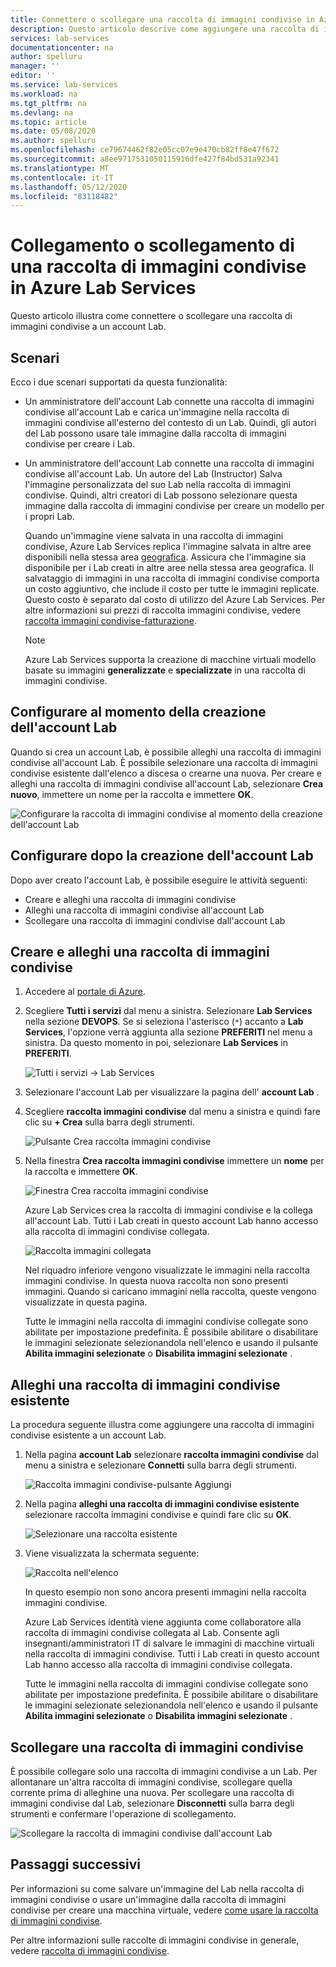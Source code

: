 ```yaml
---
title: Connettere o scollegare una raccolta di immagini condivise in Azure Lab Services | Microsoft Docs
description: Questo articolo descrive come aggiungere una raccolta di immagini condivise a un Lab della classe in Azure Lab Services.
services: lab-services
documentationcenter: na
author: spelluru
manager: ''
editor: ''
ms.service: lab-services
ms.workload: na
ms.tgt_pltfrm: na
ms.devlang: na
ms.topic: article
ms.date: 05/08/2020
ms.author: spelluru
ms.openlocfilehash: ce79674462f82e05cc07e9e470cb82ff8e47f672
ms.sourcegitcommit: a8ee9717531050115916dfe427f84bd531a92341
ms.translationtype: MT
ms.contentlocale: it-IT
ms.lasthandoff: 05/12/2020
ms.locfileid: "83118482"
---
```

# <a name="attach-or-detach-a-shared-image-gallery-in-azure-lab-services"></a>Collegamento o scollegamento di una raccolta di immagini condivise in Azure Lab Services
Questo articolo illustra come connettere o scollegare una raccolta di immagini condivise a un account Lab. 

## <a name="scenarios"></a>Scenari
Ecco i due scenari supportati da questa funzionalità: 

- Un amministratore dell'account Lab connette una raccolta di immagini condivise all'account Lab e carica un'immagine nella raccolta di immagini condivise all'esterno del contesto di un Lab. Quindi, gli autori del Lab possono usare tale immagine dalla raccolta di immagini condivise per creare i Lab. 
- Un amministratore dell'account Lab connette una raccolta di immagini condivise all'account Lab. Un autore del Lab (Instructor) Salva l'immagine personalizzata del suo Lab nella raccolta di immagini condivise. Quindi, altri creatori di Lab possono selezionare questa immagine dalla raccolta di immagini condivise per creare un modello per i propri Lab. 

    Quando un'immagine viene salvata in una raccolta di immagini condivise, Azure Lab Services replica l'immagine salvata in altre aree disponibili nella stessa area [geografica](https://azure.microsoft.com/global-infrastructure/geographies/). Assicura che l'immagine sia disponibile per i Lab creati in altre aree nella stessa area geografica. Il salvataggio di immagini in una raccolta di immagini condivise comporta un costo aggiuntivo, che include il costo per tutte le immagini replicate. Questo costo è separato dal costo di utilizzo del Azure Lab Services. Per altre informazioni sui prezzi di raccolta immagini condivise, vedere [raccolta immagini condivise-fatturazione]( https://docs.microsoft.com/azure/virtual-machines/windows/shared-image-galleries#billing).

    > [!NOTE]
    > Azure Lab Services supporta la creazione di macchine virtuali modello basate su immagini **generalizzate** e **specializzate** in una raccolta di immagini condivise. 


## <a name="configure-at-the-time-of-lab-account-creation"></a>Configurare al momento della creazione dell'account Lab
Quando si crea un account Lab, è possibile alleghi una raccolta di immagini condivise all'account Lab. È possibile selezionare una raccolta di immagini condivise esistente dall'elenco a discesa o crearne una nuova. Per creare e alleghi una raccolta di immagini condivise all'account Lab, selezionare **Crea nuovo**, immettere un nome per la raccolta e immettere **OK**. 

![Configurare la raccolta di immagini condivise al momento della creazione dell'account Lab](../media/how-to-use-shared-image-gallery/new-lab-account.png)

## <a name="configure-after-the-lab-account-is-created"></a>Configurare dopo la creazione dell'account Lab
Dopo aver creato l'account Lab, è possibile eseguire le attività seguenti:

- Creare e alleghi una raccolta di immagini condivise
- Alleghi una raccolta di immagini condivise all'account Lab
- Scollegare una raccolta di immagini condivise dall'account Lab

## <a name="create-and-attach-a-shared-image-gallery"></a>Creare e alleghi una raccolta di immagini condivise
1. Accedere al [portale di Azure](https://portal.azure.com).
2. Scegliere **Tutti i servizi** dal menu a sinistra. Selezionare **Lab Services** nella sezione **DEVOPS**. Se si seleziona l'asterisco (`*`) accanto a **Lab Services**, l'opzione verrà aggiunta alla sezione **PREFERITI** nel menu a sinistra. Da questo momento in poi, selezionare **Lab Services** in **PREFERITI**.

    ![Tutti i servizi -> Lab Services](../media/tutorial-setup-lab-account/select-lab-accounts-service.png)
3. Selezionare l'account Lab per visualizzare la pagina dell' **account Lab** . 
4. Scegliere **raccolta immagini condivise** dal menu a sinistra e quindi fare clic su **+ Crea** sulla barra degli strumenti.  

    ![Pulsante Crea raccolta immagini condivise](../media/how-to-use-shared-image-gallery/new-shared-image-gallery-button.png)
5. Nella finestra **Crea raccolta immagini condivise** immettere un **nome** per la raccolta e immettere **OK**. 

    ![Finestra Crea raccolta immagini condivise](../media/how-to-use-shared-image-gallery/create-shared-image-gallery-window.png)

    Azure Lab Services crea la raccolta di immagini condivise e la collega all'account Lab. Tutti i Lab creati in questo account Lab hanno accesso alla raccolta di immagini condivise collegata. 

    ![Raccolta immagini collegata](../media/how-to-use-shared-image-gallery/image-gallery-in-list.png)

    Nel riquadro inferiore vengono visualizzate le immagini nella raccolta immagini condivise. In questa nuova raccolta non sono presenti immagini. Quando si caricano immagini nella raccolta, queste vengono visualizzate in questa pagina.     

    Tutte le immagini nella raccolta di immagini condivise collegate sono abilitate per impostazione predefinita. È possibile abilitare o disabilitare le immagini selezionate selezionandola nell'elenco e usando il pulsante **Abilita immagini selezionate** o **Disabilita immagini selezionate** .

## <a name="attach-an-existing-shared-image-gallery"></a>Alleghi una raccolta di immagini condivise esistente
La procedura seguente illustra come aggiungere una raccolta di immagini condivise esistente a un account Lab. 

1. Nella pagina **account Lab** selezionare **raccolta immagini condivise** dal menu a sinistra e selezionare **Connetti** sulla barra degli strumenti. 

    ![Raccolta immagini condivise-pulsante Aggiungi](../media/how-to-use-shared-image-gallery/sig-attach-button.png)
5. Nella pagina **alleghi una raccolta di immagini condivise esistente** selezionare raccolta immagini condivise e quindi fare clic su **OK**.

    ![Selezionare una raccolta esistente](../media/how-to-use-shared-image-gallery/select-image-gallery.png)
6. Viene visualizzata la schermata seguente: 

    ![Raccolta nell'elenco](../media/how-to-use-shared-image-gallery/my-gallery-in-list.png)
    
    In questo esempio non sono ancora presenti immagini nella raccolta immagini condivise.

    Azure Lab Services identità viene aggiunta come collaboratore alla raccolta di immagini condivise collegata al Lab. Consente agli insegnanti/amministratori IT di salvare le immagini di macchine virtuali nella raccolta di immagini condivise. Tutti i Lab creati in questo account Lab hanno accesso alla raccolta di immagini condivise collegata. 

    Tutte le immagini nella raccolta di immagini condivise collegate sono abilitate per impostazione predefinita. È possibile abilitare o disabilitare le immagini selezionate selezionandola nell'elenco e usando il pulsante **Abilita immagini selezionate** o **Disabilita immagini selezionate** . 

## <a name="detach-a-shared-image-gallery"></a>Scollegare una raccolta di immagini condivise
È possibile collegare solo una raccolta di immagini condivise a un Lab. Per allontanare un'altra raccolta di immagini condivise, scollegare quella corrente prima di alleghine una nuova. Per scollegare una raccolta di immagini condivise dal Lab, selezionare **Disconnetti** sulla barra degli strumenti e confermare l'operazione di scollegamento. 

![Scollegare la raccolta di immagini condivise dall'account Lab](../media/how-to-use-shared-image-gallery/detach.png)

## <a name="next-steps"></a>Passaggi successivi
Per informazioni su come salvare un'immagine del Lab nella raccolta di immagini condivise o usare un'immagine dalla raccolta di immagini condivise per creare una macchina virtuale, vedere [come usare la raccolta di immagini condivise](how-to-use-shared-image-gallery.md).

Per altre informazioni sulle raccolte di immagini condivise in generale, vedere [raccolta di immagini condivise](../../virtual-machines/windows/shared-image-galleries.md).
